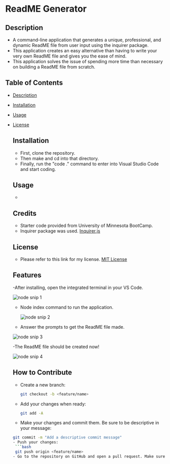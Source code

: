 # ReadME Generator 

## Description
- A command-line application that generates a unique, professional, and dynamic ReadME file from user input 
using the inquirer package.
- This application creates an easy alternative than having to write your very own ReadME file and
gives you the ease of mind.
- This application solves the issue of spending more time than necessary on building a ReadME file
from scratch.

## Table of Contents
- [Description](#description)
- [Installation](#installation)
- [Usage](#installation)
- [License](#license)


  ## Installation
  - First, clone the repository.
  - Then make and cd into that directory.
  - Finally, run the "code ." command to enter into Visual Studio Code and start coding.
 

  ## Usage
  -

  ## Credits
  - Starter code provided from University of Minnesota BootCamp.
  - Inquirer package was used. [Inquirer.js](https://github.com/SBoudrias/Inquirer.js)

  ## License
  - Please refer to this link for my license. [MIT License](https://github.com/yahye-mohamed101/ReadME-Generator?tab=MIT-1-ov-file)
 
  ## Features
  -After installing, open the integrated terminal in your VS Code.
 
   ![node snip 1](https://github.com/user-attachments/assets/fb122a0d-fadf-4166-bd0d-2324b6fe8d0f)

  
  - Node index command to run the application.
    
    ![node snip 2](https://github.com/user-attachments/assets/ede21f11-5110-439f-a201-859fbf7cbb26)


   
  - Answer the prompts to get the ReadME file made.
    
   ![node snip 3](https://github.com/user-attachments/assets/795cb23d-78a9-41da-82dd-a3b7dcb092c6)


   
  -The ReadME file should be created now!
 
   ![node snip 4](https://github.com/user-attachments/assets/14211a9a-2914-4485-85d8-e46145f14395)


  

  ## How to Contribute
  - Create a new branch:
    ```bash
    git checkout -b <feature/name>
  - Add your changes when ready:
    ```bash
    git add -A
  - Make your changes and commit them. Be sure to be descriptive in your message:
   ```bash
   git commit -m "Add a descriptive commit message"
  - Push your changes:
    ```bash
    git push origin <feature/name>
  - Go to the repository on GitHub and open a pull request. Make sure to compare your branch name to the main branch. 

  
